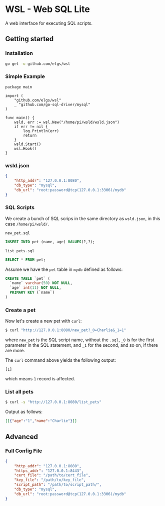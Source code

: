 # WSL - Web SQL Lite
A web interface for executing SQL scripts.

## Getting started
### Installation
```bash
go get -u github.com/elgs/wsl
```

### Simple Example
```golang
package main

import (
	"github.com/elgs/wsl"
	_ "github.com/go-sql-driver/mysql"
)

func main() {
	wsld, err := wsl.New("/home/pi/wsld/wsld.json")
	if err != nil {
		log.Println(err)
		return
	}
	wsld.Start()
	wsl.Hook()
}
```
### wsld.json
```json
{
    "http_addr": "127.0.0.1:8080",
    "db_type": "mysql",
    "db_url": "root:password@tcp(127.0.0.1:3306)/mydb"
}
```

### SQL Scripts
We create a bunch of SQL scrips in the same directory as `wsld.json`, in this case `/home/pi/wsld/`.

`new_pet.sql`
```sql
INSERT INTO pet (name, age) VALUES(?,?);
```

`list_pets.sql`
```sql
SELECT * FROM pet;
```

Assume we have the `pet` table in `mydb` defined as follows:

```sql
CREATE TABLE `pet` (
  `name` varchar(50) NOT NULL,
  `age` int(11) NOT NULL,
  PRIMARY KEY (`name`)
)
```

### Create a pet
Now let's create a new pet with `curl`:

```bash
$ curl "http://127.0.0.1:8080/new_pet?_0=Charlie&_1=1"
```
where `new_pet` is the SQL script name, without the `.sql`, `_0` is for the first parameter in the SQL statement, and `_1` for the second, and so on, if there are more.

The `curl` command above yields the following output:
```
[1]
``` 
which means `1` record is affected.

### List all pets

```bash
$ curl -s "http://127.0.0.1:8080/list_pets"
```

Output as follows:
```json
[[{"age":"1","name":"Charlie"}]]
```

## Advanced

### Full Config File
```json
{
    "http_addr": "127.0.0.1:8080",
    "https_addr": "127.0.0.1:8443",
    "cert_file": "/path/to/cert_file",
    "key_file": "/path/to/key_file",
    "script_path": "/path/to/script_path/",
    "db_type": "mysql",
    "db_url": "root:password@tcp(127.0.0.1:3306)/mydb"
}
```